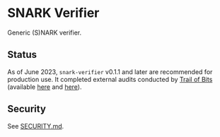 # SNARK Verifier

Generic (S)NARK verifier.

## Status

As of June 2023, `snark-verifier` v0.1.1 and later are recommended for production use. It completed external audits conducted by [Trail of Bits](https://www.trailofbits.com/) (available [here](https://github.com/trailofbits/publications/blob/948e6e08db485b22bba2d53a48bb6a7d0f8d694b/reviews/2023-06-axiom-halo2libraries-securityreview.pdf) and [here](https://github.com/trailofbits/publications/blob/948e6e08db485b22bba2d53a48bb6a7d0f8d694b/reviews/2023-10-axiom-halo2libraryupgrades-securityreview.pdf)).

## Security

See [SECURITY.md](https://github.com/axiom-crypto/snark-verifier/blob/main/SECURITY.md).
